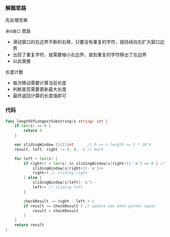 ### 解题思路

先处理空串

`滑动窗口` 思路
- 滑动窗口的右边界不断的右移，只要没有重复的字符，就持续向右扩大窗口边界
- 出现了重复字符，就需要缩小左边界，直到重复的字符移出了左边界
- 以此类推

长度计数

- 每次移动需要计算当前长度
- 判断是否需要更新最大长度
- 最终返回计算的长度值即可

### 代码

```go
func lengthOfLongestSubstring(s string) int {
	if len(s) == 0 {
		return 0
	}

	var slidingWindow [512]int      // 0 <= s.length <= 5 * 10^4
	result, left, right := 0, 0, -1 // mark

	for left < len(s) {
		if right+1 < len(s) && slidingWindow[s[right+1]-'a'] == 0 { // char ASCII begins with a
			slidingWindow[s[right+1]-'a']++
			right++ // sliding right
		} else {
			slidingWindow[s[left]-'a']--
			left++ // sliding left
		}

		checkResult := right - left + 1
		if result <= checkResult { // update max when gather equal
			result = checkResult
		}
	}
	return result
}

```
